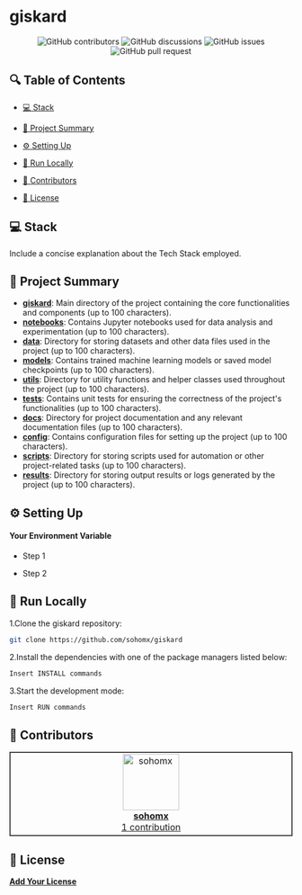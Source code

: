 # giskard

<p align="center">
<!-- <a href=https://github.com/sohomx/giskard target="_blank">
<img src='/placeholder.jpg' width="100%" alt="Banner" /> -->
</a>
</p>



<p align="center">
<img src="https://img.shields.io/github/contributors/sohomx/giskard" alt="GitHub contributors" />
<img src="https://img.shields.io/github/discussions/sohomx/giskard" alt="GitHub discussions" />
<img src="https://img.shields.io/github/issues/sohomx/giskard" alt="GitHub issues" />
<img src="https://img.shields.io/github/issues-pr/sohomx/giskard" alt="GitHub pull request" />
</p>

<p></p>
<p></p>

## 🔍 Table of Contents

* [💻 Stack](#stack)

* [📝 Project Summary](#project-summary)

* [⚙️ Setting Up](#setting-up)

* [🚀 Run Locally](#run-locally)

* [🙌 Contributors](#contributors)

* [📄 License](#license)

## 💻 Stack

Include a concise explanation about the Tech Stack employed.

## 📝 Project Summary

- [**giskard**](giskard): Main directory of the project containing the core functionalities and components (up to 100 characters).
- [**notebooks**](giskard/notebooks): Contains Jupyter notebooks used for data analysis and experimentation (up to 100 characters).
- [**data**](giskard/data): Directory for storing datasets and other data files used in the project (up to 100 characters).
- [**models**](giskard/models): Contains trained machine learning models or saved model checkpoints (up to 100 characters).
- [**utils**](giskard/utils): Directory for utility functions and helper classes used throughout the project (up to 100 characters).
- [**tests**](giskard/tests): Contains unit tests for ensuring the correctness of the project's functionalities (up to 100 characters).
- [**docs**](giskard/docs): Directory for project documentation and any relevant documentation files (up to 100 characters).
- [**config**](giskard/config): Contains configuration files for setting up the project (up to 100 characters).
- [**scripts**](giskard/scripts): Directory for storing scripts used for automation or other project-related tasks (up to 100 characters).
- [**results**](giskard/results): Directory for storing output results or logs generated by the project (up to 100 characters).

## ⚙️ Setting Up

#### Your Environment Variable

- Step 1

- Step 2

## 🚀 Run Locally
1.Clone the giskard repository:
```sh
git clone https://github.com/sohomx/giskard
```
2.Install the dependencies with one of the package managers listed below:
```sh 
Insert INSTALL commands 
```
3.Start the development mode:
```sh 
Insert RUN commands 
```

## 🙌 Contributors

<table style="border:1px solid #404040;text-align:center;width:100%">
<tr><td style="width:14.29%;border:1px solid #404040;">
        <a href="https://github.com/sohomx" spellcheck="false">
          <img src="https://avatars.githubusercontent.com/u/84140043?v=4?s=100" width="100px;" alt="sohomx"/>
          <br />
          <b>sohomx</b>
        </a>
        <br />
        <a href="https://github.com/sohomx/giskard/commits?author=sohomx" title="Contributions" spellcheck="false">
          1 contribution
        </a>
      </td></table>

## 📄 License

[**Add Your License**](https://choosealicense.com)

